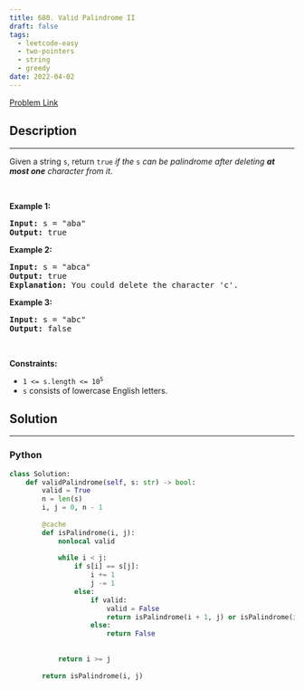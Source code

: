 ```yaml
---
title: 680. Valid Palindrome II
draft: false
tags: 
  - leetcode-easy
  - two-pointers
  - string
  - greedy
date: 2022-04-02
---
```


[Problem Link](https://leetcode.com/problems/valid-palindrome-ii/)

## Description

---
<p>Given a string <code>s</code>, return <code>true</code> <em>if the </em><code>s</code><em> can be palindrome after deleting <strong>at most one</strong> character from it</em>.</p>

<p>&nbsp;</p>
<p><strong class="example">Example 1:</strong></p>

<pre>
<strong>Input:</strong> s = &quot;aba&quot;
<strong>Output:</strong> true
</pre>

<p><strong class="example">Example 2:</strong></p>

<pre>
<strong>Input:</strong> s = &quot;abca&quot;
<strong>Output:</strong> true
<strong>Explanation:</strong> You could delete the character &#39;c&#39;.
</pre>

<p><strong class="example">Example 3:</strong></p>

<pre>
<strong>Input:</strong> s = &quot;abc&quot;
<strong>Output:</strong> false
</pre>

<p>&nbsp;</p>
<p><strong>Constraints:</strong></p>

<ul>
	<li><code>1 &lt;= s.length &lt;= 10<sup>5</sup></code></li>
	<li><code>s</code> consists of lowercase English letters.</li>
</ul>


## Solution

---
### Python
``` py title='valid-palindrome-ii'
class Solution:
    def validPalindrome(self, s: str) -> bool:
        valid = True
        n = len(s)
        i, j = 0, n - 1
        
        @cache
        def isPalindrome(i, j):
            nonlocal valid
            
            while i < j:
                if s[i] == s[j]:
                    i += 1
                    j -= 1
                else:
                    if valid:
                        valid = False
                        return isPalindrome(i + 1, j) or isPalindrome(i, j - 1)
                    else:
                        return False
        
        
            return i >= j
        
        return isPalindrome(i, j)
```

